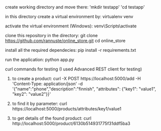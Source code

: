 create working directory and move there:
'mkdir testapp'
'cd testapp'

in this directory create a virtual environment by:
virtualenv venv

activate the virtual environment (Windows):
venv\Scripts\activate

clone this repository in the directory:
git clone https://github.com/rannuste/online_store.git
cd online_store

install all the required dependecies:
pip install -r requirements.txt

run the application:
python app.py

curl commands for testing (I used Advanced REST client for testing)
1. to create a product:
curl -X POST https://localhost:5000/add -H 'Content-Type: application/json' -d '{"name":"phone","description":"finnish", "attributes": {"key1": "value1", "key2": "value2"}}'

2. to find it by parameter:
curl https://localhost:5000/products/attributes/key1/value1

3. to get details of the found product:
curl http://localhost:5000/product/6130b514931775f31ddf5ba3
